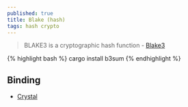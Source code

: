 ```yaml
---
published: true
title: Blake (hash)
tags: hash crypto
---
```

> BLAKE3 is a cryptographic hash function - [Blake3](https://github.com/BLAKE3-team/BLAKE3)

{% highlight bash %}
cargo install b3sum
{% endhighlight %}

## Binding
- [Crystal](https://github.com/didactic-drunk/blake3.cr)
